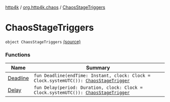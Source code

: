 [http4k](../../index.md) / [org.http4k.chaos](../index.md) / [ChaosStageTriggers](./index.md)

# ChaosStageTriggers

`object ChaosStageTriggers` [(source)](https://github.com/http4k/http4k/blob/master/http4k-testing-chaos/src/main/kotlin/org/http4k/chaos/ChaosStageTriggers.kt#L10)

### Functions

| Name | Summary |
|---|---|
| [Deadline](-deadline.md) | `fun Deadline(endTime: Instant, clock: Clock = Clock.systemUTC()): `[`ChaosStageTrigger`](../-chaos-stage-trigger.md) |
| [Delay](-delay.md) | `fun Delay(period: Duration, clock: Clock = Clock.systemUTC()): `[`ChaosStageTrigger`](../-chaos-stage-trigger.md) |
